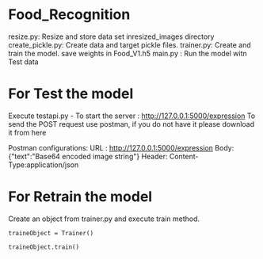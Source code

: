 # Food_Recognition
  resize.py: Resize and store data set inresized_images directory
  create_pickle.py: Create data and target pickle files.
  trainer.py: Create and train the model. save weights in Food_V1.h5
  main.py : Run the model witn Test data
 
 # For Test the model
 Execute testapi.py - To start the server : http://127.0.0.1:5000/expression
 To send the POST request use postman, if you do not have it please download it from here
  
 Postman configurations:
 URL : http://127.0.0.1:5000/expression
 Body: {"text":"Base64 encoded image string"}
 Header: Content-Type:application/json
 
 # For Retrain the model
 Create an object from trainer.py and execute train method.
 
    traineObject = Trainer()
    
    traineObject.train()

